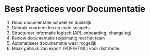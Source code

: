 # Best Practices voor Documentatie

1. Houd documentatie actueel en duidelijk
2. Gebruik voorbeelden en code snippets
3. Structureer informatie logisch (API, onboarding, changelog)
4. Review documentatie regelmatig met het team
5. Automatiseer documentatie waar mogelijk
6. Maak gebruik van export (PDF/HTML) voor distributie